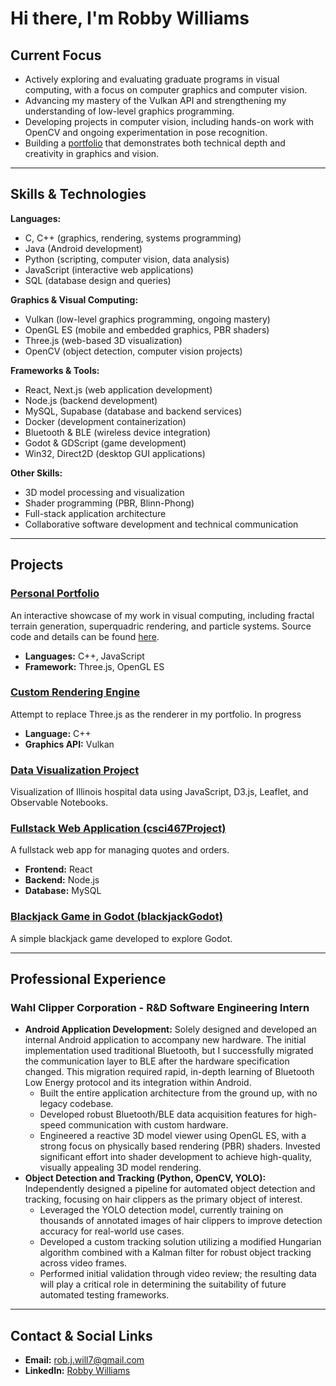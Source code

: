 # Hi there, I'm Robby Williams

## Current Focus

- Actively exploring and evaluating graduate programs in visual computing, with a focus on computer graphics and computer vision.
- Advancing my mastery of the Vulkan API and strengthening my understanding of low-level graphics programming.
- Developing projects in computer vision, including hands-on work with OpenCV and ongoing experimentation in pose recognition.
- Building a [portfolio](https://robalobalubob.github.io/portfolio/) that demonstrates both technical depth and creativity in graphics and vision.

---

## Skills & Technologies

**Languages:**
- C, C++ (graphics, rendering, systems programming)
- Java (Android development)
- Python (scripting, computer vision, data analysis)
- JavaScript (interactive web applications)
- SQL (database design and queries)

**Graphics & Visual Computing:**
- Vulkan (low-level graphics programming, ongoing mastery)
- OpenGL ES (mobile and embedded graphics, PBR shaders)
- Three.js (web-based 3D visualization)
- OpenCV (object detection, computer vision projects)

**Frameworks & Tools:**
- React, Next.js (web application development)
- Node.js (backend development)
- MySQL, Supabase (database and backend services)
- Docker (development containerization)
- Bluetooth & BLE (wireless device integration)
- Godot & GDScript (game development)
- Win32, Direct2D (desktop GUI applications)

**Other Skills:**
- 3D model processing and visualization
- Shader programming (PBR, Blinn-Phong)
- Full-stack application architecture
- Collaborative software development and technical communication

---

## Projects

### [Personal Portfolio](https://robalobalubob.github.io/portfolio/)
An interactive showcase of my work in visual computing, including fractal terrain generation, superquadric rendering, and particle systems. Source code and details can be found [here](https://github.com/robalobalubob/portfolio).
- **Languages:** C++, JavaScript
- **Framework:** Three.js, OpenGL ES

### [Custom Rendering Engine](https://github.com/robalobalubob/vulkanRenderer)
Attempt to replace Three.js as the renderer in my portfolio. In progress
- **Language:** C++
- **Graphics API:** Vulkan

### [Data Visualization Project](https://robalobalubob.github.io/data-vis-final/)
Visualization of Illinois hospital data using JavaScript, D3.js, Leaflet, and Observable Notebooks.

### [Fullstack Web Application (csci467Project)](https://github.com/robalobalubob/csci467Project)
A fullstack web app for managing quotes and orders.
- **Frontend:** React
- **Backend:** Node.js
- **Database:** MySQL


### [Blackjack Game in Godot (blackjackGodot)](https://github.com/robalobalubob/blackjackGodot)
A simple blackjack game developed to explore Godot.

---

## Professional Experience

### Wahl Clipper Corporation - R&D Software Engineering Intern
- **Android Application Development:**
Solely designed and developed an internal Android application to accompany new hardware. The initial implementation used traditional Bluetooth, but I successfully migrated the communication layer to BLE after the hardware specification changed. This migration required rapid, in-depth learning of Bluetooth Low Energy protocol and its integration within Android.
  - Built the entire application architecture from the ground up, with no legacy codebase.
  - Developed robust Bluetooth/BLE data acquisition features for high-speed communication with custom hardware.
  - Engineered a reactive 3D model viewer using OpenGL ES, with a strong focus on physically based rendering (PBR) shaders. Invested significant effort into shader development to achieve high-quality, visually appealing 3D model rendering.
- **Object Detection and Tracking (Python, OpenCV, YOLO):**
Independently designed a pipeline for automated object detection and tracking, focusing on hair clippers as the primary object of interest.
  - Leveraged the YOLO detection model, currently training on thousands of annotated images of hair clippers to improve detection accuracy for real-world use cases.
  - Developed a custom tracking solution utilizing a modified Hungarian algorithm combined with a Kalman filter for robust object tracking across video frames.
  - Performed initial validation through video review; the resulting data will play a critical role in determining the suitability of future automated testing frameworks.
---

## Contact & Social Links

- **Email:** [rob.j.will7@gmail.com](mailto:rob.j.will7@gmail.com)
- **LinkedIn:** [Robby Williams](https://www.linkedin.com/in/robby-williams-b597b21b9/)
